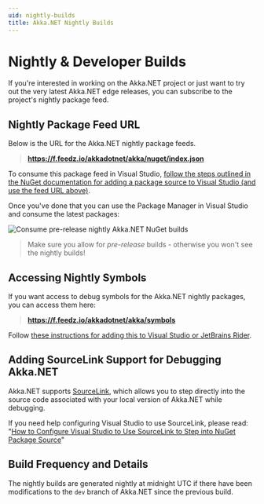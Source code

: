 ```yaml
---
uid: nightly-builds
title: Akka.NET Nightly Builds
---
```


# Nightly & Developer Builds
If you're interested in working on the Akka.NET project or just want to try out the very latest Akka.NET edge releases, you can subscribe to the project's nightly package feed.

## Nightly Package Feed URL
Below is the URL for the Akka.NET nightly package feeds.

> **<https://f.feedz.io/akkadotnet/akka/nuget/index.json>**

To consume this package feed in Visual Studio, [follow the steps outlined in the NuGet documentation for adding a package source to Visual Studio (and use the feed URL above)](http://docs.nuget.org/create/hosting-your-own-nuget-feeds).

Once you've done that you can use the Package Manager in Visual Studio and consume the latest packages:

![Consume pre-release nightly Akka.NET NuGet builds](/images/nightly-builds.png)

> Make sure you allow for *pre-release* builds - otherwise you won't see the nightly builds!

## Accessing Nightly Symbols
If you want access to debug symbols for the Akka.NET nightly packages, you can access them here:

> **<https://f.feedz.io/akkadotnet/akka/symbols>**

Follow [these instructions for adding this to Visual Studio or JetBrains Rider](https://feedz.io/docs/package-types/symbols).

## Adding SourceLink Support for Debugging Akka.NET
Akka.NET supports [SourceLink](https://github.com/dotnet/sourcelink), which allows you to step directly into the source code associated with your local version of Akka.NET while debugging.

If you need help configuring Visual Studio to use SourceLink, please read: "[How to Configure Visual Studio to Use SourceLink to Step into NuGet Package Source](https://aaronstannard.com/visual-studio-sourcelink-setup/)"

## Build Frequency and Details

The nightly builds are generated nightly at midnight UTC if there have been modifications to the `dev` branch of Akka.NET since the previous build.

